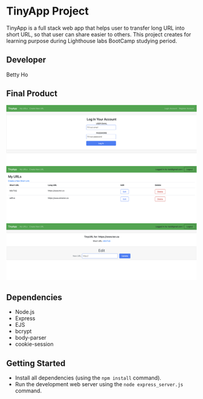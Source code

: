 # TinyApp Project 

TinyApp is a full stack web app that helps user to transfer long URL into short URL, so that user can share easier to others.
This project creates for learning purpose during Lighthouse labs BootCamp studying period.

## Developer
Betty Ho 

## Final Product

!["Preview of TinyApp log in page"](https://github.com/BettyHoPro/TinyApp-main/blob/master/docs/tinyApp_login.png)
!["Preview of TinyApp account member index page"](https://github.com/BettyHoPro/TinyApp-main/blob/master/docs/tinyApp_user_index.png)
!["Preview of TinyApp account member editing the Url page"](https://github.com/BettyHoPro/TinyApp-main/blob/master/docs/tinyApp_user_editUrl.png)


## Dependencies

- Node.js
- Express
- EJS
- bcrypt
- body-parser
- cookie-session

## Getting Started

- Install all dependencies (using the `npm install` command).
- Run the development web server using the `node express_server.js` command.

